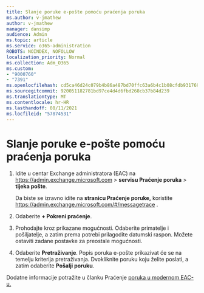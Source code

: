 ```yaml
---
title: Slanje poruke e-pošte pomoću praćenja poruka
ms.author: v-jmathew
author: v-jmathew
manager: dansimp
audience: Admin
ms.topic: article
ms.service: o365-administration
ROBOTS: NOINDEX, NOFOLLOW
localization_priority: Normal
ms.collection: Adm_O365
ms.custom:
- "9000760"
- "7391"
ms.openlocfilehash: cd5ca46d24c079b4b86a487bd70ffc63a6b4c1b08cfdb931769db8d16db3c3fd
ms.sourcegitcommit: 920051182781bd97ce4d4d6fbd268cb37b84d239
ms.translationtype: MT
ms.contentlocale: hr-HR
ms.lasthandoff: 08/11/2021
ms.locfileid: "57874531"
---
```

# <a name="submit-an-email-message-using-message-trace"></a>Slanje poruke e-pošte pomoću praćenja poruka

1. Idite u centar Exchange administratora (EAC) na <https://admin.exchange.microsoft.com> \> **servisu Praćenje poruka** \> **tijeka pošte**.

   Da biste se izravno idite na **stranicu Praćenje poruke,** koristite <https://admin.exchange.microsoft.com/#/messagetrace> .

2. Odaberite **+ Pokreni praćenje**.
3. Prohodajte kroz prikazane mogućnosti. Odaberite primatelje i pošiljatelje, a zatim prema potrebi prilagodite datumski raspon. Možete ostaviti zadane postavke za preostale mogućnosti.
4. Odaberite **Pretraživanje**. Popis poruka e-pošte prikazivat će se na temelju kriterija pretraživanja. Dvokliknite poruku koju želite poslati, a zatim odaberite **Pošalji poruku**.

Dodatne informacije potražite u članku Praćenje [poruka u modernom EAC-u.](https://docs.microsoft.com/exchange/monitoring/trace-an-email-message/message-trace-modern-eac)
